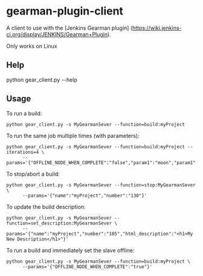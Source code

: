gearman-plugin-client
=====================

A client to use with the [Jenkins Gearman plugin] (https://wiki.jenkins-ci.org/display/JENKINS/Gearman+Plugin).

Only works on Linux

Help
----
  python gear_client.py --help


Usage
-----

To run a build:

    python gear_client.py -s MyGearmanSever --function=build:myProject

To run the same job multiple times (with parameters):

    python gear_client.py -s MyGearmanSever --function=build:myProject --iterations=4 \
          --params='{"OFFLINE_NODE_WHEN_COMPLETE":"false","param1":"moon","param1":"sun"}'

To stop/abort a build:

    python gear_client.py -s MyGearmanSever --function=stop:MyGearmanSever \
          --params='{"name":"myProject","number":"130"}'

To update the build description:

    python gear_client.py -s MyGearmanSever --function=set_description:MyGearmanSever \
          --params='{"name":"myProject","number":"105","html_description":"<h1>My New Description</h1>"}'

To run a build and immediately set the slave offline:

    python gear_client.py -s MyGearmanSever --function=build:myProject \
          --params='{"OFFLINE_NODE_WHEN_COMPLETE":"true"}'
